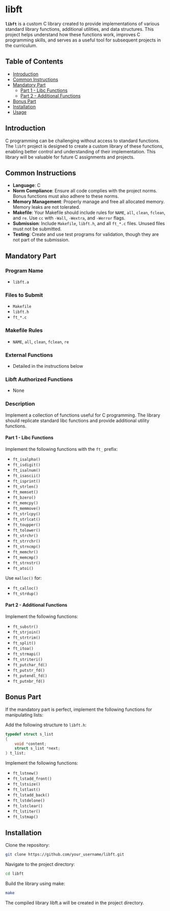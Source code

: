 # libft

**`libft`** is a custom C library created to provide implementations of various standard library functions, additional utilities, and data structures. This project helps understand how these functions work, improves C programming skills, and serves as a useful tool for subsequent projects in the curriculum.

## Table of Contents

- [Introduction](#introduction)
- [Common Instructions](#common-instructions)
- [Mandatory Part](#mandatory-part)
  - [Part 1 - Libc Functions](#part-1---libc-functions)
  - [Part 2 - Additional Functions](#part-2---additional-functions)
- [Bonus Part](#bonus-part)
- [Installation](#installation)
- [Usage](#usage)

## Introduction

C programming can be challenging without access to standard functions. The `libft` project is designed to create a custom library of these functions, enabling better control and understanding of their implementation. This library will be valuable for future C assignments and projects.

## Common Instructions

- **Language**: C
- **Norm Compliance**: Ensure all code complies with the project norms. Bonus functions must also adhere to these norms.
- **Memory Management**: Properly manage and free all allocated memory. Memory leaks are not tolerated.
- **Makefile**: Your Makefile should include rules for `NAME`, `all`, `clean`, `fclean`, and `re`. Use `cc` with `-Wall`, `-Wextra`, and `-Werror` flags.
- **Submission**: Include `Makefile`, `libft.h`, and all `ft_*.c` files. Unused files must not be submitted.
- **Testing**: Create and use test programs for validation, though they are not part of the submission.

## Mandatory Part

### Program Name

- `libft.a`

### Files to Submit

- `Makefile`
- `libft.h`
- `ft_*.c`

### Makefile Rules

- `NAME`, `all`, `clean`, `fclean`, `re`

### External Functions

- Detailed in the instructions below

### Libft Authorized Functions

- None

### Description

Implement a collection of functions useful for C programming. The library should replicate standard libc functions and provide additional utility functions.

#### Part 1 - Libc Functions

Implement the following functions with the `ft_` prefix:

- `ft_isalpha()`
- `ft_isdigit()`
- `ft_isalnum()`
- `ft_isascii()`
- `ft_isprint()`
- `ft_strlen()`
- `ft_memset()`
- `ft_bzero()`
- `ft_memcpy()`
- `ft_memmove()`
- `ft_strlcpy()`
- `ft_strlcat()`
- `ft_toupper()`
- `ft_tolower()`
- `ft_strchr()`
- `ft_strrchr()`
- `ft_strncmp()`
- `ft_memchr()`
- `ft_memcmp()`
- `ft_strnstr()`
- `ft_atoi()`

Use `malloc()` for:

- `ft_calloc()`
- `ft_strdup()`

#### Part 2 - Additional Functions

Implement the following functions:

- `ft_substr()`
- `ft_strjoin()`
- `ft_strtrim()`
- `ft_split()`
- `ft_itoa()`
- `ft_strmapi()`
- `ft_striteri()`
- `ft_putchar_fd()`
- `ft_putstr_fd()`
- `ft_putendl_fd()`
- `ft_putnbr_fd()`

## Bonus Part

If the mandatory part is perfect, implement the following functions for manipulating lists:

Add the following structure to `libft.h`:

```c
typedef struct s_list
{
    void *content;
    struct s_list *next;
} t_list;
```
Implement the following functions:

- `ft_lstnew()`
- `ft_lstadd_front()`
- `ft_lstsize()`
- `ft_lstlast()`
- `ft_lstadd_back()`
- `ft_lstdelone()`
- `ft_lstclear()`
- `ft_lstiter()`
- `ft_lstmap()`

## Installation
Clone the repository:

```bash
git clone https://github.com/your_username/libft.git
```
Navigate to the project directory:

```bash
cd libft
```
Build the library using make:

```bash
make
```
The compiled library libft.a will be created in the project directory.

